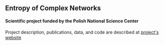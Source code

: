 ## Entropy of Complex Networks

#### Scientific project funded by the Polish National Science Center 

Project description, publications, data, and code are described at [project's website](https://megaduks.github.io/entropy-complex-networks/)

